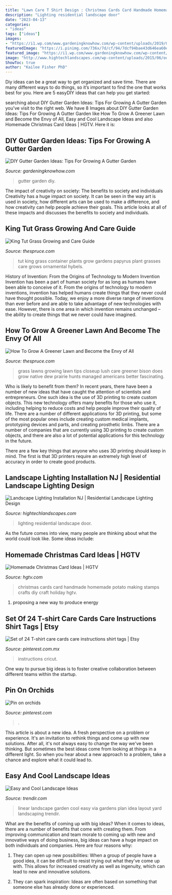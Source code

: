 ```yaml
---
title: "Lawn Care T Shirt Design : Christmas Cards Card Handmade Homemade Potato Making Stamps Crafts Diy Craft Holiday Hgtv"
description: "Lighting residential landscape door"
date: "2023-04-13"
categories:
- "ideas"
tags: ["ideas"]
images:
- "https://i1.wp.com/www.gardeningknowhow.com/wp-content/uploads/2019/04/gutter-garden.jpg?fit=1024%2C1024&amp;ssl=1"
featuredImage: "https://i.pinimg.com/736x/7d/cf/94/7dcf94bae43d646ea60e7336481c354d.jpg"
featured_image: "https://i1.wp.com/www.gardeningknowhow.com/wp-content/uploads/2019/04/gutter-garden.jpg?fit=1024%2C1024&amp;ssl=1"
image: "http://www.hightechlandscapes.com/wp-content/uploads/2015/06/out_door_lighting2.jpg"
ShowToc: true
author: "Kailee Fisher PhD"
---
```



Diy ideas can be a great way to get organized and save time. There are many different ways to do things, so it’s important to find the one that works best for you. Here are 5 easyDIY ideas that can help you get started: 

	

		
searching about DIY Gutter Garden Ideas: Tips For Growing A Gutter Garden you've visit to the right web. We have 8 Images about DIY Gutter Garden Ideas: Tips For Growing A Gutter Garden like How To Grow A Greener Lawn and Become the Envy of All, Easy and Cool Landscape Ideas and also Homemade Christmas Card Ideas | HGTV. Here it is:
		
    
## DIY Gutter Garden Ideas: Tips For Growing A Gutter Garden

<img loading=lazy src="https://i1.wp.com/www.gardeningknowhow.com/wp-content/uploads/2019/04/gutter-garden.jpg?fit=1024%2C1024&amp;ssl=1" onerror="this.onerror=null;this.src='https://tse3.mm.bing.net/th?id=OIP.k4-qv4GBvKvAg1gcGR5I9QHaHa&amp;pid=15.1';" alt="DIY Gutter Garden Ideas: Tips For Growing A Gutter Garden">

_Source: gardeningknowhow.com_

>gutter garden diy. 

	

The impact of creativity on society: The benefits to society and individuals
Creativity has a huge impact on society. It can be seen in the way art is used in society, how different arts can be used to make a difference, and how creativity can help people achieve their goals. This article looks at all of these impacts and discusses the benefits to society and individuals.

    
## King Tut Grass Growing And Care Guide

<img loading=lazy src="https://fthmb.tqn.com/JhJTXJ-ct4Kq7aqGju03GDLMYnw=/1892x1893/filters:fill(auto,1)/kingtut-56a1bdad3df78cf7726d8730.JPG" onerror="this.onerror=null;this.src='https://tse3.mm.bing.net/th?id=OIP.d3MUJ9i0a391kf4ogeY0TAHaHa&amp;pid=15.1';" alt="King Tut Grass Growing and Care Guide">

_Source: thespruce.com_

>tut king grass container plants grow gardens papyrus plant grasses care grows ornamental hybels. 

	

History of Invention: From the Origins of Technology to Modern Invention
Invention has been a part of human society for as long as humans have been able to conceive of it. From the origins of technology to modern inventions, invention has helped humans create things that they never could have thought possible. Today, we enjoy a more diverse range of inventions than ever before and are able to take advantage of new technologies with ease. However, there is one area in which invention remains unchanged – the ability to create things that we never could have imagined.

    
## How To Grow A Greener Lawn And Become The Envy Of All

<img loading=lazy src="https://fthmb.tqn.com/dKOoKsZt4kaFR9jXD9kYhpH5Q_o=/2182x1374/filters:fill(auto,1)/grass-lush-closeup-big-59356cd55f9b589eb4de51de.jpg" onerror="this.onerror=null;this.src='https://tse3.mm.bing.net/th?id=OIP.TRLSLQoi0XvLMmATGz1FVAHaEq&amp;pid=15.1';" alt="How To Grow A Greener Lawn and Become the Envy of All">

_Source: thespruce.com_

>grass lawns growing lawn tips closeup lush care greener bison does grow native dew prairie hunts managed americans better fascinating. 

	

Who is likely to benefit from them?
In recent years, there have been a number of new ideas that have caught the attention of scientists and entrepreneurs. One such idea is the use of 3D printing to create custom objects. This new technology offers many benefits for those who use it, including helping to reduce costs and help people improve their quality of life.
There are a number of different applications for 3D printing, but some of the most popular ones include creating custom medical implants, prototyping devices and parts, and creating prosthetic limbs. There are a number of companies that are currently using 3D printing to create custom objects, and there are also a lot of potential applications for this technology in the future.

There are a few key things that anyone who uses 3D printing should keep in mind. The first is that 3D printers require an extremely high level of accuracy in order to create good products.

    
## Landscape Lighting Installation NJ | Residential Landscape Lighting Design

<img loading=lazy src="http://www.hightechlandscapes.com/wp-content/uploads/2015/06/out_door_lighting2.jpg" onerror="this.onerror=null;this.src='https://tse4.mm.bing.net/th?id=OIP.xOWjwGD7yJUzEqYtOJoXyQHaEi&amp;pid=15.1';" alt="Landscape Lighting Installation NJ | Residential Landscape Lighting Design">

_Source: hightechlandscapes.com_

>lighting residential landscape door. 

	

As the future comes into view, many people are thinking about what the world could look like. Some ideas include: 

    
## Homemade Christmas Card Ideas | HGTV

<img loading=lazy src="http://hgtvhome.sndimg.com/content/dam/images/grdn/fullset/2013/9/15/0/christmas-cards-final.jpg.rend.hgtvcom.616.924.suffix/1452838239496.jpeg" onerror="this.onerror=null;this.src='https://tse2.mm.bing.net/th?id=OIP.g5FLXuw-WKDc_WfymtfNVgHaLH&amp;pid=15.1';" alt="Homemade Christmas Card Ideas | HGTV">

_Source: hgtv.com_

>christmas cards card handmade homemade potato making stamps crafts diy craft holiday hgtv. 

	

1. proposing a new way to produce energy 

    
## Set Of 24 T-shirt Care Cards Care Instructions Shirt Tags | Etsy

<img loading=lazy src="https://i.pinimg.com/736x/ff/89/c1/ff89c17725aa228b1f54e466e669f81f.jpg" onerror="this.onerror=null;this.src='https://tse2.mm.bing.net/th?id=OIP.MKRZNYZdE2csYZwl0yIq-gHaJ3&amp;pid=15.1';" alt="Set of 24 T-shirt care cards care instructions shirt tags | Etsy">

_Source: pinterest.com.mx_

>instructions cricut. 

	

One way to pursue big ideas is to foster creative collaboration between different teams within the startup.

    
## Pin On Orchids

<img loading=lazy src="https://i.pinimg.com/736x/7d/cf/94/7dcf94bae43d646ea60e7336481c354d.jpg" onerror="this.onerror=null;this.src='https://tse4.mm.bing.net/th?id=OIP.Tw75lCRpwH-EMtMosoxJawHaJ3&amp;pid=15.1';" alt="Pin on orchids">

_Source: pinterest.com_

>. 

	

This article is about a new idea. A fresh perspective on a problem or experience. It's an invitation to rethink things and come up with new solutions. After all, it's not always easy to change the way we've been thinking. But sometimes the best ideas come from looking at things in a different light. So when you hear about a new approach to a problem, take a chance and explore what it could lead to.

    
## Easy And Cool Landscape Ideas

<img loading=lazy src="https://cdn.trendir.com/wp-content/uploads/2016/08/Linear-garden-900x1200.jpeg" onerror="this.onerror=null;this.src='https://tse4.mm.bing.net/th?id=OIP.IIhvD7gJT77g8sYe-xFAjAHaJ4&amp;pid=15.1';" alt="Easy and Cool Landscape Ideas">

_Source: trendir.com_

>linear landscape garden cool easy via gardens plan idea layout yard landscaping trendir. 

	

What are the benefits of coming up with big ideas?
When it comes to ideas, there are a number of benefits that come with creating them. From improving communication and team morale to coming up with new and innovative ways of doing business, big ideas can have a huge impact on both individuals and companies. Here are four reasons why: 
1. They can open up new possibilities: When a group of people have a good idea, it can be difficult to resist trying out what they've come up with. This allows for increased creativity as well as ingenuity, which can lead to new and innovative solutions. 

2. They can spark inspiration: Ideas are often based on something that someone else has already done or experienced.

